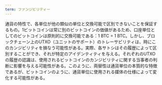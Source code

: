 ```yaml
---
term: ファンジビリティー
---
```

通貨の特性で、各単位が他の類似の単位と交換可能で区別できないことを保証するもの。1ビットコインは常に別のビットコインの価値があるため、口座単位としてのビットコインは原則的に交換可能である：1 BTC = 1 BTC。しかし、ブロックチェーン上のUTXO（ユニットのサポート）のトレーサビリティは、時にこのカンジビリティを損なう可能性がある。実際、各サトシはその履歴によって区別することができ、それが特定のアイデンティティを与える。それぞれのUTXOの履歴の認識は、使用されるビットコインのカンジビリティに関する当事者の判断に影響を与える可能性がある。このように、両替性は通貨単位の本質的な特徴であるが、ビットコインのように、通貨単位に使用される媒体の仕様によって変化する可能性がある。